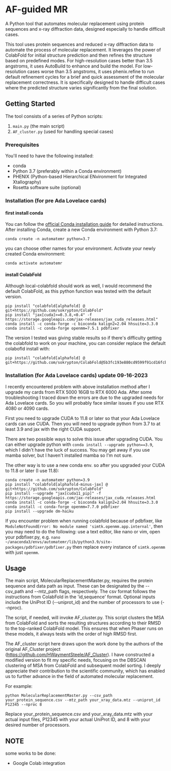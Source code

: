 # AF-guided MR
A Python tool that automates molecular replacement using protein sequences and x-ray diffraction data, designed especially to handle difficult cases.

This tool uses protein sequences and reduced x-ray diffraction data to automate the process of molecular replacement. It leverages the power of ColabFold for initial structure prediction and then refines the structure based on predefined modes. For high-resolution cases better than 3.5 angstroms, it uses AutoBuild to enhance and build the model. For low-resolution cases worse than 3.5 angstroms, it uses phenix.refine to run default refinement cycles for a brief and quick assessment of the molecular replacement correctness. It is specifically designed to handle difficult cases where the predicted structure varies significantly from the final solution.

## Getting Started

The tool consists of a series of Python scripts:
1. `main.py` (the main script)
2. `AF_cluster.py` (used for handling special cases)

### Prerequisites

You'll need to have the following installed:
- conda
- Python 3.7 (preferably within a Conda environment)
- PHENIX (Python-based Hierarchical ENvironment for Integrated Xtallography)
- Rosetta software suite (optional)

### Installation (for pre Ada Lovelace cards)
#### first install conda
You can follow the [official Conda installation guide](https://docs.conda.io/projects/conda/en/latest/user-guide/install/) for detailed instructions.
After installing Conda, create a new Conda environment with Python 3.7:
```
conda create -n automatemr python=3.7
```
you can choose other names for your environment.
Activate your newly created Conda environment:
```
conda activate automatemr
```
#### install ColabFold
Although local-colabfold should work as well, I would recommend the default ColabFold, as this python function was tested with the default version.
```
pip install "colabfold[alphafold] @ git+https://github.com/sokrypton/ColabFold"
pip install "jax[cuda]>=0.3.8,<0.4" -f https://storage.googleapis.com/jax-releases/jax_cuda_releases.html"
conda install -c conda-forge -c bioconda kalign2=2.04 hhsuite=3.3.0
conda install -c conda-forge openmm=7.5.1 pdbfixer
```
The version I tested was giving stable results so if there's difficulty getting the colabfold to work on your machine, you can consider replace the default colabofld install with:
```
pip install "colabfold[alphafold] @ git+https://github.com/sokrypton/ColabFold@5b3fc193e880cd9599f91cd16fcb1fe69f7759f2"

```
### Installation (for Ada Lovelace cards) update 09-16-2023
I recently encountered problem with above installation method after I upgrade my cards from RTX 5000 16GB to RTX 6000 Ada. After some troubleshooting I traced down the errors are due to the upgraded needs for Ada Lovelace cards. So you will probably face similar issues if you use RTX 4080 or 4090 cards.

First you need to upgrade CUDA to 11.8 or later so that your Ada Lovelace cards can use CUDA. Then you will need to upgrade python from 3.7 to at least 3.9 and jax with the right CUDA support.

There are two possible ways to solve this issue after upgrading CUDA. You can either upgrade python with `conda install --upgrade python==3.9`, which I didn't have the luck of success. You may get away if you use mamba solver, but I haven't installed mamba so I'm not sure.

The other way is to use a new conda env. so after you upgraded your CUDA to 11.8 or later (I use 11.8):
```
conda create -n automatemr python=3.9
pip install "colabfold[alphafold-minus-jax] @ git+https://github.com/sokrypton/ColabFold"
pip install --upgrade "jax[cuda11_pip]" -f https://storage.googleapis.com/jax-releases/jax_cuda_releases.html
conda install -c conda-forge -c bioconda kalign2=2.04 hhsuite=3.3.0
conda install -c conda-forge openmm=7.7.0 pdbfixer
pip install --upgrade dm-haiku
```
If you encounter problem when running colabfold because of pdbfixer, like `ModuleNotFoundError: No module named 'simtk.openmm.app.internal'`, then you may need to do the following:
use a text editor, like nano or vim, open your pdbfixer.py, e.g.
`nano ~/anaconda3/envs/automatemr/lib/python3.9/site-packages/pdbfixer/pdbfixer.py`
then replace every instance of `simtk.openmm` with just `openmm`.

## Usage

The main script, MolecularReplacementMaster.py, requires the protein sequence and data path as input. These can be designated by the --csv_path and --mtz_path flags, respectively. The csv format follows the instructions from ColabFold in the 'id,sequence' format. Optional inputs include the UniProt ID (--uniprot_id) and the number of processors to use (--nproc).

The script, if needed, will invoke AF_cluster.py. This script clusters the MSA from ColabFold and sorts the resulting structures according to their RMSD to the top-ranked ColabFold model. This ensures that when Phaser runs on these models, it always tests with the order of high RMSD first.

The AF_cluster script here draws upon the work done by the authors of the original AF_Cluster project (https://github.com/HWaymentSteele/AF_Cluster). I have constructed a modified version to fit my specific needs, focusing on the DBSCAN clustering of MSA from ColabFold and subsequent model sorting. I deeply appreciate their contribution to the scientific community, which has enabled us to further advance in the field of automated molecular replacement.

For example:
```
python MolecularReplacementMaster.py --csv_path your_protein_sequence.csv --mtz_path your_xray_data.mtz --uniprot_id P12345 --nproc 8
```
Replace your_protein_sequence.csv and your_xray_data.mtz with your actual input files, P12345 with your actual UniProt ID, and 8 with your desired number of processors.

## NOTE
some works to be done:
- Google Colab integration
